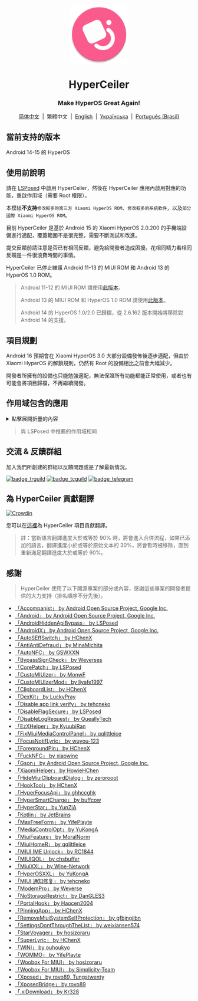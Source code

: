 <div align="center">

<img src="\imgs\icon.webp" width="160" height="160" style="display: block; margin: 0 auto;" alt="icon" />

# HyperCeiler

### Make HyperOS Great Again!

[简体中文](/README.md)&nbsp;&nbsp;|&nbsp;&nbsp;繁體中文&nbsp;&nbsp;|&nbsp;&nbsp;[English](/README_en-US.md)&nbsp;&nbsp;|&nbsp;&nbsp;[Українська](/README_uk_UA.md)&nbsp;&nbsp;|&nbsp;&nbsp;[Português (Brasil)](/README_pt-BR.md)

</div>

## 當前支持的版本

Android 14-15 的 HyperOS

## 使用前說明

請在 [LSPosed](https://github.com/LSPosed/LSPosed/releases) 中啟用 HyperCeiler，然後在 HyperCeiler 應用內啟用對應的功能，重啟作用域（需要 Root 權限）。

本模組<b>不支持</b>`修改較多的第三方 Xiaomi HyperOS ROM`、`修改較多的系統軟件`，以及`部分國際 Xiaomi HyperOS ROM`。

目前 HyperCeiler 是基於 Android 15 的 Xiaomi HyperOS 2.0.200 的手機端設備進行適配，覆蓋範圍不是很完整，需要不斷測試和改進。

提交反饋前請注意是否已有相同反饋，避免給開發者造成困擾。花相同精力看相同反饋是一件很浪費時間的事情。

HyperCeiler 已停止維護 Android 11-13 的 MIUI ROM 和 Android 13 的 HyperOS 1.0 ROM。

> Android 11-12 的 MIUI ROM 請使用[此版本](https://github.com/ReChronoRain/Cemiuiler/releases/tag/1.3.130)。
>
> Android 13 的 MIUI ROM 和 HyperOS 1.0 ROM 請使用[此版本](https://github.com/Xposed-Modules-Repo/com.sevtinge.hyperceiler/releases/download/3866-2.5.156_20250118/HyperCeiler_2.5.156_20250118_3866_release_miui.apk)。
>
> Android 14 的 HyperOS 1.0/2.0 已歸檔，從 2.6.162 版本開始將移除對 Android 14 的支援。

## 項目規劃

Android 16 預期會在 Xiaomi HyperOS 3.0 大部分設備發佈後逐步適配，但由於 Xiaomi HyperOS 的解鎖規則，仍然有 Root 的設備相比之前會大幅減少。

開發者所擁有的設備也只能勉強適配，無法保證所有功能都能正常使用，或者也有可能會將項目歸檔，不再繼續開發。

## 作用域包含的應用

<details>
    <summary>點擊展開折疊的內容</summary>

| 應用名               | 包名                                 |
|:------------------|:-----------------------------------|
| 系統框架              | system                             |
| 系統 UI             | com.android.systemui               |
| 系統桌面              | com.miui.home                      |
| 系統更新              | com.android.updater                |
| Joyose            | com.xiaomi.joyose                  |
| 小米設定              | com.xiaomi.misettings              |
| 安全服務 (手機管家、平板管家)  | com.miui.securitycenter            |
| 桌布                | com.miui.miwallpaper               |
| 傳送門               | com.miui.contentextension          |
| 彈幕通知              | com.xiaomi.barrage                 |
| 電話                | com.android.incallui               |
| 電話服務              | com.android.phone                  |
| 電量和性能             | com.miui.powerkeeper               |
| 短信                | com.android.mms                    |
| 截屏                | com.miui.screenshot                |
| 日曆                | com.android.calendar               |
| 瀏覽器               | com.android.browser                |
| 鲁班（MTB）           | com.xiaomi.mtb                     |
| 螢幕錄製              | com.miui.screenrecorder            |
| 權限管理服務            | com.lbe.security.miui              |
| 設定                | com.android.settings               |
| 搜狗輸入法小米版          | com.sohu.inputmethod.sogou.xiaomi  |
| 天氣                | com.miui.weather2                  |
| 互聯互通服務            | com.milink.service                 |
| 外部儲存空間            | com.android.externalstorage        |
| 隨顥螢幕與鎖定螢幕編輯       | com.miui.aod                       |
| 檔案管理              | com.android.fileexplorer           |
| 系統服務組件            | com.miui.securityadd               |
| 下載管理              | com.android.providers.downloads.ui |
| 下載管理員             | com.android.providers.downloads    |
| 相簿                | com.miui.gallery                   |
| 小米創作              | com.miui.creation                  |
| 小米互傳              | com.miui.mishare.connectivity      |
| 小米相簿-編輯           | com.miui.mediaeditor               |
| 小米雲服務             | com.miui.cloudservice              |
| 小米智慧卡             | com.miui.tsmclient                 |
| 訊飛輸入法小米版          | com.iflytek.inputmethod.miui       |
| 應用程式檔案管理元件        | com.miui.packageinstaller          |
| 應用商店              | com.xiaomi.market                  |
| 智慧助理              | com.miui.personalassistant         |
| 主題商店（個性主題、桌布與個人化） | com.android.thememanager           |
| 系统安全元件            | com.miui.guardprovider             |
| 相機                | com.android.camera                 |
| 小愛翻譯              | com.xiaomi.aiasst.vision           |
| 掃一掃               | com.xiaomi.scanner                 |
| NFC 服務            | com.android.nfc                    |
| 音質音效              | com.miui.misound                   |
| 備份                | com.miui.backup                    |
| 小米換機              | com.miui.huanji                    |
| MiTrustService    | com.xiaomi.trustservice            |
| HTML 檢視器          | com.android.htmlviewer             |
| 通話管理              | com.android.server.telecom         |
| 萬能遙控              | com.duokan.phone.remotecontroller  |
| Analytics         | com.miui.analytics                 |
| 小米社區              | com.xiaomi.vipaccount              |
| 語音喚醒              | com.miui.voicetrigger              |
| 錄音機               | com.android.soundrecorder          |
| LPA               | com.miui.euicc                     |
| 小米SIM卡啟動服務        | com.xiaomi.simactivate.service     |

</details>

> 與 LSPosed 中推薦的作用域相同

## 交流 & 反饋群組

加入我們所創建的群組以反饋問題或是了解最新情況。

[![badge_trguild]][trguild_url]
[![badge_tcguild]][tcguild_url]
[![badge_telegram]][telegram_url]

## 為 HyperCeiler 貢獻翻譯

[![Crowdin](https://badges.crowdin.net/cemiuiler/localized.svg)](https://crowdin.com/project/cemiuiler)

您可以在[這裡](https://crwd.in/cemiuiler)為 HyperCeiler 項目貢獻翻譯。

> 註：當新語言翻譯進度大於或等於 90% 時，將會進入合併流程，如果已添加的語言，翻譯進度小於或等於原始文本的 30%，將會暫時被移除，直到重新滿足翻譯進度大於或等於 90%。

## 感謝

> HyperCeiler 使用了以下開源專案的部分或內容，感謝這些專案的開發者提供的大力支持（排名順序不分先後）。

- [「Accompanist」 by Android Open Source Project, Google Inc.](https://google.github.io/accompanist)
- [「Android」 by Android Open Source Project, Google Inc.](https://source.android.google.cn/license)
- [「AndroidHiddenApiBypass」 by LSPosed](https://github.com/LSPosed/AndroidHiddenApiBypass)
- [「AndroidX」 by Android Open Source Project, Google Inc.](https://github.com/androidx/androidx)
- [「AutoSEffSwitch」 by HChenX](https://github.com/HChenX/AutoSEffSwitch)
- [「AntiAntiDefraud」 by MinaMichita](https://github.com/MinaMichita/AntiAntiDefraud)
- [「AutoNFC」 by GSWXXN](https://github.com/GSWXXN/AutoNFC)
- [「BypassSignCheck」 by Weverses](https://github.com/Weverses/BypassSignCheck)
- [「CorePatch」 by LSPosed](https://github.com/LSPosed/CorePatch)
- [「CustoMIUIzer」 by MonwF](https://github.com/MonwF/customiuizer)
- [「CustoMIUIzerMod」 by liyafe1997](https://github.com/liyafe1997/CustoMIUIzerMod)
- [「ClipboardList」 by HChenX](https://github.com/HChenX/ClipboardList)
- [「DexKit」 by LuckyPray](https://github.com/LuckyPray/DexKit)
- [「Disable app link verify」 by tehcneko](https://github.com/Xposed-Modules-Repo/io.github.tehcneko.applinkverify)
- [「DisableFlagSecure」 by LSPosed](https://github.com/LSPosed/DisableFlagSecure)
- [「DisableLogRequest」 by QueallyTech](https://github.com/QueallyTech/DisableLogRequest)
- [「EzXHelper」 by KyuubiRan](https://github.com/KyuubiRan/EzXHelper)
- [「FixMiuiMediaControlPanel」 by qqlittleice](https://github.com/qqlittleice/FixMiuiMediaControlPanel)
- [「FocusNotifLyric」 by wuyou-123](https://github.com/wuyou-123/FocusNotifLyric)
- [「ForegroundPin」 by HChenX](https://github.com/HChenX/ForegroundPin)
- [「FuckNFC」 by xiaowine](https://github.com/xiaowine/FuckNFC)
- [「Gson」 by Android Open Source Project, Google Inc.](https://github.com/google/gson)
- [「XiaomiHelper」 by HowieHChen](https://github.com/HowieHChen/XiaomiHelper)
- [「HideMiuiClipboardDialog」 by zerorooot](https://github.com/zerorooot/HideMiuiClipboardDialog)
- [「HookTool」 by HChenX](https://github.com/HChenX/HookTool)
- [「HyperFocusApi」 by ghhccghk](https://github.com/ghhccghk/HyperFocusApi)
- [「HyperSmartCharge」 by buffcow](https://github.com/buffcow/HyperSmartCharge)
- [「HyperStar」 by YunZiA](https://github.com/YunZiA/HyperStar)
- [「Kotlin」 by JetBrains](https://github.com/JetBrains/kotlin)
- [「MaxFreeForm」 by YifePlayte](https://github.com/YifePlayte/MaxFreeForm)
- [「MediaControlOpt」 by YuKongA](https://github.com/YuKongA/MediaControlOpt)
- [「MiuiFeature」 by MoralNorm](https://github.com/moralnorm/miui_feature)
- [「MiuiHomeR」 by qqlittleice](https://github.com/qqlittleice/MiuiHome_R)
- [「MIUI IME Unlock」 by RC1844](https://github.com/RC1844/MIUI_IME_Unlock)
- [「MIUIQOL」 by chsbuffer](https://github.com/chsbuffer/MIUIQOL)
- [「MiuiXXL」 by Wine-Network](https://github.com/Wine-Network/Miui_XXL)
- [「HyperOSXXL」 by YuKongA](https://github.com/YuKongA/HyperOS_XXL)
- [「MIUI 通知修复」 by tehcneko](https://github.com/Xposed-Modules-Repo/io.github.tehcneko.miuinotificationfix)
- [「ModemPro」 by Weverse](https://github.com/Weverses/ModemPro)
- [「NoStorageRestrict」 by DanGLES3](https://github.com/Xposed-Modules-Repo/com.github.dan.nostoragerestrict)
- [「PortalHook」 by Haocen2004](https://github.com/Haocen2004/PortalHook)
- [「PinningApp」 by HChenX](https://github.com/HChenX/PinningApp)
- [「RemoveMiuiSystemSelfProtection」 by gfbjngjibn](https://github.com/gfbjngjibn/RemoveMiuiSystemSelfProtection)
- [「SettingsDontThroughTheList」 by weixiansen574](https://github.com/weixiansen574/settingsdontthroughthelist)
- [「StarVoyager」 by hosizoraru](https://github.com/hosizoraru/StarVoyager)
- [「SuperLyric」 by HChenX](https://github.com/HChenX/SuperLyric)
- [「WINI」 by ouhoukyo](https://github.com/ouhoukyo/WINI)
- [「WOMMO」 by YifePlayte](https://github.com/YifePlayte/WOMMO)
- [「Woobox For MIUI」 by hosizoraru](https://github.com/hosizoraru/WooBoxForMIUI)
- [「Woobox For MIUI」 by Simplicity-Team](https://github.com/Simplicity-Team/WooBoxForMIUI)
- [「Xposed」 by rovo89, Tungstwenty](https://github.com/rovo89/XposedBridge)
- [「XposedBridge」 by rovo89](https://github.com/rovo89/XposedBridge)
- [「.xlDownload」 by Kr328](https://github.com/Kr328/.xlDownload)

[trguild_url]: https://t.me/cemiuiler_release

[badge_trguild]: https://img.shields.io/badge/TG-頻道-4991D3?style=for-the-badge&logo=telegram

[tcguild_url]: https://t.me/cemiuiler_canary

[badge_tcguild]: https://img.shields.io/badge/TGCI-頻道-4991D3?style=for-the-badge&logo=telegram

[telegram_url]: https://t.me/cemiuiler

[badge_telegram]: https://img.shields.io/badge/dynamic/json?style=for-the-badge&color=2CA5E0&label=Telegram&logo=telegram&query=%24.data.totalSubs&url=https%3A%2F%2Fapi.spencerwoo.com%2Fsubstats%2F%3Fsource%3Dtelegram%26queryKey%3Dcemiuiler
